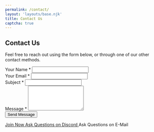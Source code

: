 ```yaml
---
permalink: /contact/
layout: 'layouts/base.njk'
title: Contact Us
captcha: true
---
```


<section class="px-4 max-w-3xl">
  <h2 class="text-center text-xl md:text-2xl font-semibold text-indigo-200 mb-3">
    Contact Us
  </h2>
  <p class="text-center text-white text-base md:text-lg mb-8">
    Feel free to reach out using the form below, or through one of our other contact methods.
  </p>
  <form method="POST" class="flex flex-col gap-2 form-contact" novalidate>
    <!-- Name -->
    <div class="flex flex-col">
      <label for="name" class="text-gray-200 font-semibold mb-1">Your Name <span aria-hidden="true">*</span></label>
      <input type="text" id="name" name="name" required autocomplete="name" class="w-full px-4 py-2 rounded-md border border-gray-400 bg-white/10 text-white focus:border-cyan-400 focus:bg-white/15 focus:ring-2 focus:ring-cyan-400 outline-none transition" />
    </div>
    <!-- Email -->
    <div class="flex flex-col">
      <label for="email" class="text-gray-200 font-semibold mb-1">Your Email <span aria-hidden="true">*</span></label>
      <input type="email" id="email" name="email" required autocomplete="email" class="w-full px-4 py-2 rounded-md border border-gray-400 bg-white/10 text-white focus:border-cyan-400 focus:bg-white/15 focus:ring-2 focus:ring-cyan-400 outline-none transition" />
    </div>
    <!-- Subject -->
    <div class="flex flex-col">
      <label for="subject" class="text-gray-200 font-semibold mb-1">Subject <span aria-hidden="true">*</span></label>
      <input type="text" id="subject" name="subject" required class="w-full px-4 py-2 rounded-md border border-gray-400 bg-white/10 text-white focus:border-cyan-400 focus:bg-white/15 focus:ring-2 focus:ring-cyan-400 outline-none transition" />
    </div>
    <!-- Message -->
    <div class="flex flex-col">
      <label for="message" class="text-gray-200 font-semibold mb-1">Message <span aria-hidden="true">*</span></label>
      <textarea id="message" name="message" rows="5" required class="w-full px-4 py-3 rounded-lg border border-gray-400 bg-white/10 text-white placeholder-gray-400 focus:border-blue-400 focus:bg-white/20 focus:outline-none focus:ring-2 focus:ring-blue-400 transition resize-vertical min-h-[120px]"></textarea>
    </div>
    <!-- Captcha -->
    <div class="cf-turnstile" data-sitekey="{{ site.cloudflare_turnstile_key }}" data-action="submit"></div>
    <!-- Submit Button -->
    <button type="submit" class="cursor-pointer bg-indigo-900 hover:bg-indigo-500 font-bold py-3 px-6 rounded-full shadow-lg transition">
      Send Message
    </button>
  </form>
  <!-- Other Actions -->
  <div class="flex flex-col gap-3 mt-8">
    <a href="/register" class="w-full text-center py-3 px-6 bg-white text-black font-bold rounded-full shadow-md hover:shadow-lg transition">
      Join Now
    </a>
    <a href="https://discord.com/invite/JWBKhQmzvD" class="w-full text-center py-3 px-6 bg-white text-black font-bold rounded-full shadow-md hover:shadow-lg transition">
      Ask Questions on Discord
    </a>
    <a data-email-href class="w-full cursor-pointer text-center py-3 px-6 bg-white text-black font-bold rounded-full shadow-md hover:shadow-lg transition">
      Ask Questions on E-Mail
    </a>
  </div>
</section>
